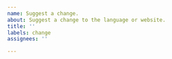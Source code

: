 ```yaml
---
name: Suggest a change.
about: Suggest a change to the language or website.
title: ''
labels: change
assignees: ''

---
```



